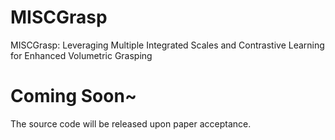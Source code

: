 # MISCGrasp
MISCGrasp: Leveraging Multiple Integrated Scales and Contrastive Learning for Enhanced Volumetric Grasping

# Coming Soon~
The source code will be released upon paper acceptance.
